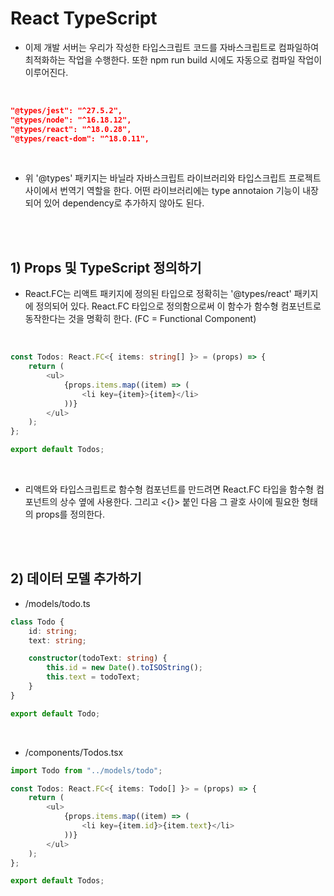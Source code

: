 # React TypeScript

-   이제 개발 서버는 우리가 작성한 타입스크립트 코드를 자바스크립트로 컴파일하여 최적화하는 작업을 수행한다. 또한 npm run build 시에도 자동으로 컴파일 작업이 이루어진다.

<br>

```json
"@types/jest": "^27.5.2",
"@types/node": "^16.18.12",
"@types/react": "^18.0.28",
"@types/react-dom": "^18.0.11",
```

<br>

-   위 '@types' 패키지는 바닐라 자바스크립트 라이브러리와 타입스크립트 프로젝트 사이에서 번역기 역할을 한다. 어떤 라이브러리에는 type annotaion 기능이 내장되어 있어 dependency로 추가하지 않아도 된다.

<br><br>

## 1) Props 및 TypeScript 정의하기

-   React.FC는 리액트 패키지에 정의된 타입으로 정확히는 '@types/react' 패키지에 정의되어 있다. React.FC 타입으로 정의함으로써 이 함수가 함수형 컴포넌트로 동작한다는 것을 명확히 한다. (FC = Functional Component)

<br>

```typescript
const Todos: React.FC<{ items: string[] }> = (props) => {
    return (
        <ul>
            {props.items.map((item) => (
                <li key={item}>{item}</li>
            ))}
        </ul>
    );
};

export default Todos;
```

<br>

-   리액트와 타입스크립트로 함수형 컴포넌트를 만드려면 React.FC 타입을 함수형 컴포넌트의 상수 옆에 사용한다. 그리고 <{}> 붙인 다음 그 괄호 사이에 필요한 형태의
    props를 정의한다.

<br><br>

## 2) 데이터 모델 추가하기

-   \/models/todo.ts

```typescript
class Todo {
    id: string;
    text: string;

    constructor(todoText: string) {
        this.id = new Date().toISOString();
        this.text = todoText;
    }
}

export default Todo;
```

<br>

-   \/components/Todos.tsx

```typescript
import Todo from "../models/todo";

const Todos: React.FC<{ items: Todo[] }> = (props) => {
    return (
        <ul>
            {props.items.map((item) => (
                <li key={item.id}>{item.text}</li>
            ))}
        </ul>
    );
};

export default Todos;
```
